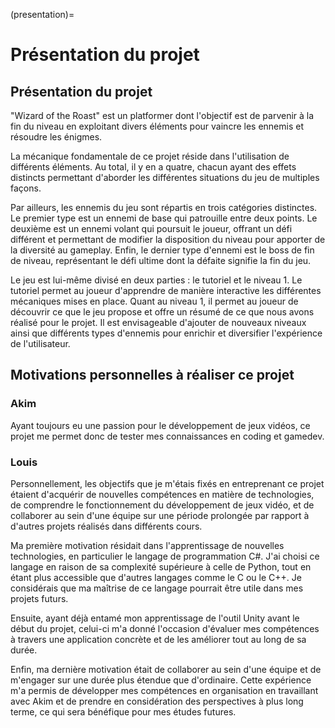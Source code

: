 (presentation)=

# Présentation du projet

## Présentation du projet

"Wizard of the Roast" est un platformer dont l'objectif est de parvenir à la fin du niveau en exploitant divers éléments pour vaincre les ennemis et résoudre les énigmes.

La mécanique fondamentale de ce projet réside dans l'utilisation de différents éléments. Au total, il y en a quatre, chacun ayant des effets distincts permettant d'aborder les différentes situations du jeu de multiples façons.

Par ailleurs, les ennemis du jeu sont répartis en trois catégories distinctes. Le premier type est un ennemi de base qui patrouille entre deux points. Le deuxième est un ennemi volant qui poursuit le joueur, offrant un défi différent et permettant de modifier la disposition du niveau pour apporter de la diversité au gameplay. Enfin, le dernier type d'ennemi est le boss de fin de niveau, représentant le défi ultime dont la défaite signifie la fin du jeu.

Le jeu est lui-même divisé en deux parties : le tutoriel et le niveau 1. Le tutoriel permet au joueur d'apprendre de manière interactive les différentes mécaniques mises en place. Quant au niveau 1, il permet au joueur de découvrir ce que le jeu propose et offre un résumé de ce que nous avons réalisé pour le projet. Il est envisageable d'ajouter de nouveaux niveaux ainsi que différents types d'ennemis pour enrichir et diversifier l'expérience de l'utilisateur.


## Motivations personnelles à réaliser ce projet

### Akim

Ayant toujours eu une passion pour le développement de jeux vidéos, ce projet me permet donc de tester mes connaissances en coding et gamedev.

### Louis

Personnellement, les objectifs que je m'étais fixés en entreprenant ce projet étaient d'acquérir de nouvelles compétences en matière de technologies, de comprendre le fonctionnement du développement de jeux vidéo, et de collaborer au sein d'une équipe sur une période prolongée par rapport à d'autres projets réalisés dans différents cours.

Ma première motivation résidait dans l'apprentissage de nouvelles technologies, en particulier le langage de programmation C#. J'ai choisi ce langage en raison de sa complexité supérieure à celle de Python, tout en étant plus accessible que d'autres langages comme le C ou le C++. Je considérais que ma maîtrise de ce langage pourrait être utile dans mes projets futurs.

Ensuite, ayant déjà entamé mon apprentissage de l'outil Unity avant le début du projet, celui-ci m'a donné l'occasion d'évaluer mes compétences à travers une application concrète et de les améliorer tout au long de sa durée.

Enfin, ma dernière motivation était de collaborer au sein d'une équipe et de m'engager sur une durée plus étendue que d'ordinaire. Cette expérience m'a permis de développer mes compétences en organisation en travaillant avec Akim et de prendre en considération des perspectives à plus long terme, ce qui sera bénéfique pour mes études futures.
